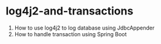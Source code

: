 # log4j2-and-transactions
1) How to use log4j2 to log database using JdbcAppender
2) How to handle transaction using Spring Boot
